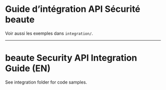 # Guide d’intégration API Sécurité beaute

Voir aussi les exemples dans `integration/`.

---

# beaute Security API Integration Guide (EN)

See integration folder for code samples.
